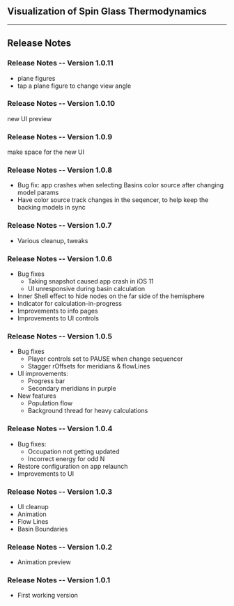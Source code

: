## Visualization of Spin Glass Thermodynamics 

---
## Release Notes

### Release Notes -- Version 1.0.11

* plane figures
* tap a plane figure to change view angle

### Release Notes -- Version 1.0.10

new UI preview

### Release Notes -- Version 1.0.9

make space for the new UI

### Release Notes -- Version 1.0.8

* Bug fix: app crashes when selecting Basins color source after changing model params
* Have color source track changes in the seqencer, to help keep the backing models in sync

### Release Notes -- Version 1.0.7

* Various cleanup, tweaks

### Release Notes -- Version 1.0.6

* Bug fixes
  * Taking snapshot caused app crash in iOS 11
  * UI unresponsive during basin calculation
* Inner Shell effect to hide nodes on the far side of the hemisphere   
* Indicator for calculation-in-progress
* Improvements to info pages
* Improvements to UI controls

### Release Notes -- Version 1.0.5

* Bug fixes
  * Player controls set to PAUSE when change sequencer
  * Stagger rOffsets for meridians & flowLines
* UI improvements:
  * Progress bar
  * Secondary meridians in purple
* New features
  * Population flow
  * Background thread for heavy calculations

### Release Notes -- Version 1.0.4

* Bug fixes:
  * Occupation not getting updated
  * Incorrect energy for odd N
* Restore configuration on app relaunch
* Improvements to UI

### Release Notes -- Version 1.0.3

* UI cleanup
* Animation
* Flow Lines
* Basin Boundaries

### Release Notes -- Version 1.0.2

* Animation preview

### Release Notes -- Version 1.0.1

* First working version


    
